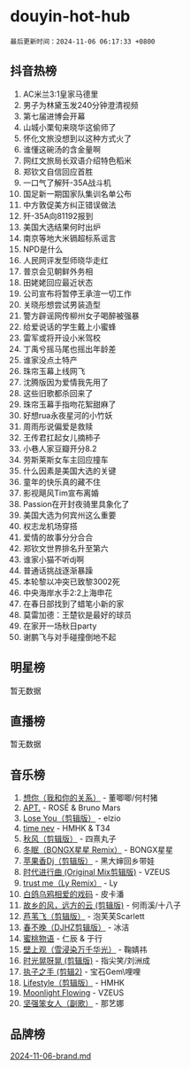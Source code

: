 # douyin-hot-hub

`最后更新时间：2024-11-06 06:17:33 +0800`

## 抖音热榜

1. AC米兰3:1皇家马德里
1. 男子为林黛玉发240分钟澄清视频
1. 第七届进博会开幕
1. 山城小栗旬来晓华这偷师了
1. 怀化文旅没想到以这种方式火了
1. 谁懂这碗汤的含金量啊
1. 网红文旅局长双语介绍特色稻米
1. 郑钦文自信回应首胜
1. 一口气了解歼-35A战斗机
1. 国足新一期国家队集训名单公布
1. 中方敦促美方纠正错误做法
1. 歼-35A向81192报到
1. 美国大选结果何时出炉
1. 南京等地大米镉超标系谣言
1. NPD是什么
1. 人民网评发型师晓华走红
1. 普京会见朝鲜外务相
1. 田姥姥回应最近状态
1. 公司宣布将暂停王承渲一切工作
1. 关晓彤想尝试男装造型
1. 警方辟谣网传柳州女子喝醉被强暴
1. 给爱说话的学生戴上小蜜蜂
1. 雷军或将开设小米驾校
1. 丁禹兮摇马尾也摇出年龄差
1. 谁家没点土特产
1. 珠帘玉幕上线网飞
1. 沈腾版因为爱情我先用了
1. 这些旧歌都杀回来了
1. 珠帘玉幕手指吻花絮甜麻了
1. 好想rua永夜星河的小竹妖
1. 周雨彤说偏爱是救赎
1. 王传君扛起女儿摘柿子
1. 小巷人家豆瓣开分8.2
1. 劳斯莱斯女车主回应撞车
1. 什么因素是美国大选的关键
1. 童年的快乐真的藏不住
1. 影视飓风Tim宣布离婚
1. Passion在开封夜骑里具象化了
1. 美国大选为何宾州这么重要
1. 权志龙机场穿搭
1. 爱情的故事分分合合
1. 郑钦文世界排名升至第六
1. 谁家小猫不听dj啊
1. 普通话挑战逐渐暴躁
1. 本轮黎以冲突已致黎3002死
1. 中央海岸水手2:2上海申花
1. 在春日部找到了蜡笔小新的家
1. 莫雷加德：王楚钦是最好的球员
1. 在家开一场秋日party
1. 谢鹏飞与对手碰撞倒地不起

## 明星榜

暂无数据

## 直播榜

暂无数据

## 音乐榜

1. [想你（我和你的关系）](https://sf5-hl-cdn-tos.douyinstatic.com/obj/tos-cn-ve-2774/o8QxhcOBDYYX0zqKCjFVQXZ3RBffnRBQEogitG) - 董唧唧/何村猪
1. [APT.](https://sf5-hl-cdn-tos.douyinstatic.com/obj/tos-cn-ve-2774/oUIcRnUtZBV1JgZtxIMCAiiBSVBSEEOCFfkeMQ) - ROSÉ & Bruno Mars
1. [Lose You（剪辑版）](https://sf5-hl-cdn-tos.douyinstatic.com/obj/tos-cn-ve-2774/og9yxQxAWI86iBNr9ojBFMoWTIvDZZb8HwiGY) - elzio
1. [time nev](https://sf5-hl-cdn-tos.douyinstatic.com/obj/tos-cn-ve-2774/oc6aICzpzBCWrhCvDVi2AZmQLt0gIBxfMEfd6i) - HMHK & T34
1. [秋风（剪辑版）](https://sf3-cdn-tos.douyinstatic.com/obj/tos-cn-ve-2774/ocGaU84LfAfzMd2wbXdQFpCGhBiXg82JNMRRie) - 四熹丸子
1. [冬眠（BONGX星星 Remix）](https://sf5-hl-cdn-tos.douyinstatic.com/obj/tos-cn-ve-2774/oMCfFFoE3LwQ7agAgOIG4ieExqkeAsxNBEkLdz) - BONGX星星
1. [苹果香Dj（剪辑版）](https://sf5-hl-cdn-tos.douyinstatic.com/obj/tos-cn-ve-2774/oEeIEQbYGAOspCTRAIeYF4Ok8LgZ8NBaRe4ztR) - 黑大婶回乡带娃
1. [时代进行曲 (Original Mix剪辑版)](https://sf5-hl-cdn-tos.douyinstatic.com/obj/tos-cn-ve-2774/oYrssziLdrtiW6cKABM8n5Vfc2xwXiIBInoAkn) - VZEUS
1. [trust me（Ly Remix）](https://sf3-cdn-tos.douyinstatic.com/obj/tos-cn-ve-2774/oUo1M8fz5AfmMSExABQQKFE0eCMWgsiccfqrMA) - Ly
1. [白鸽乌鸦相爱的戏码](https://sf5-hl-cdn-tos.douyinstatic.com/obj/tos-cn-ve-2774/oMVVEf6eDAOmFtNtCsEqKpIorBDM8Nkg6TZRqC) - 皮卡潘
1. [故乡的风，远方的云 (剪辑版)](https://sf5-hl-cdn-tos.douyinstatic.com/obj/tos-cn-ve-2774/ooPEdiZMrAAWisczq1WXoZYGU6GxII2UUBvYI) - 何雨溪/十八子
1. [芦苇飞（剪辑版）](https://sf5-hl-cdn-tos.douyinstatic.com/obj/tos-cn-ve-2774/ok3IaChjEFFoK3FAMzXDEgfpeE6Al3Nv2BnfCW) - 泡芙芙Scarlett
1. [春不晚（DJHZ剪辑版）](https://sf5-hl-cdn-tos.douyinstatic.com/obj/tos-cn-ve-2774/osEZa7YZ6wNo9QDABgfGFaCQKRQTNafsBJDnKt) - 冰洁
1. [蜜桃物语](https://sf3-cdn-tos.douyinstatic.com/obj/tos-cn-ve-2774/oIhOSCZtIACtYU4XQkngiW9kCBfVD1Fz9IYeqL) - 仁辰 & 于行
1. [壁上观（雪浸染万千华光）](https://sf5-hl-cdn-tos.douyinstatic.com/obj/tos-cn-ve-2774/ocIizBMxWi8vA8UdAMIYdYCjgBB5Z3WZWxrvY) - 鞠婧祎
1. [时光晃呀晃 (剪辑版)](https://sf5-hl-cdn-tos.douyinstatic.com/obj/tos-cn-ve-2774/o8ACeQem3gwI1x3GIYGAfKG0LJebKFRJDwRwyW) - 指尖笑/刘洲成
1. [执子之手 (剪辑2)](https://sf3-cdn-tos.douyinstatic.com/obj/tos-cn-ve-2774/oUoZLQjCc31XzqsBnBQUNgeKtYPBcgbFDwtfcu) - 宝石Gem\哩哩
1. [Lifestyle（剪辑版）](https://sf5-hl-cdn-tos.douyinstatic.com/obj/tos-cn-ve-2774/owfqGgjwG3V5lCLaAIezFMeg3LtuKNBaZKgzPV) - HMHK
1. [Moonlight Flowing](https://sf5-hl-cdn-tos.douyinstatic.com/obj/tos-cn-ve-2774/oopZsCtRnQgOhEYmv9FfBBgwmeaQmWQQZED9tN) - VZEUS
1. [坚强笨女人（副歌）](https://sf5-hl-cdn-tos.douyinstatic.com/obj/tos-cn-ve-2774/ospNInQiZvGWyBVg5zkNsAMct5uJIg1CrZiPL) - 那艺娜

## 品牌榜

[2024-11-06-brand.md](2024-11-06-brand.md)
